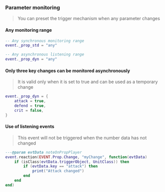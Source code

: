 ### Parameter monitoring

> You can preset the trigger mechanism when any parameter changes

#### Any monitoring range

```lua
-- Any synchronous monitoring range
event._prop_std = "any"

-- Any asynchronous listening range
event._prop_dyn = "any"
```

#### Only three key changes can be monitored asynchronously

> It is valid only when it is set to true and can be used as a temporary change

```lua
event._prop_dyn = {
    attack = true,
    defend = true,
    crit = false,
}
```

#### Use of listening events

> This event will not be triggered when the number data has not changed

```lua
---@param evtData noteOnPropPlayer
event.reaction(EVENT.Prop.Change, "myChange", function(evtData)
    if (isClass(evtData.triggerObject, UnitClass)) then
        if (evtData.key == "attack") then
            print("Attack changed")
        end
    end
end)
```
